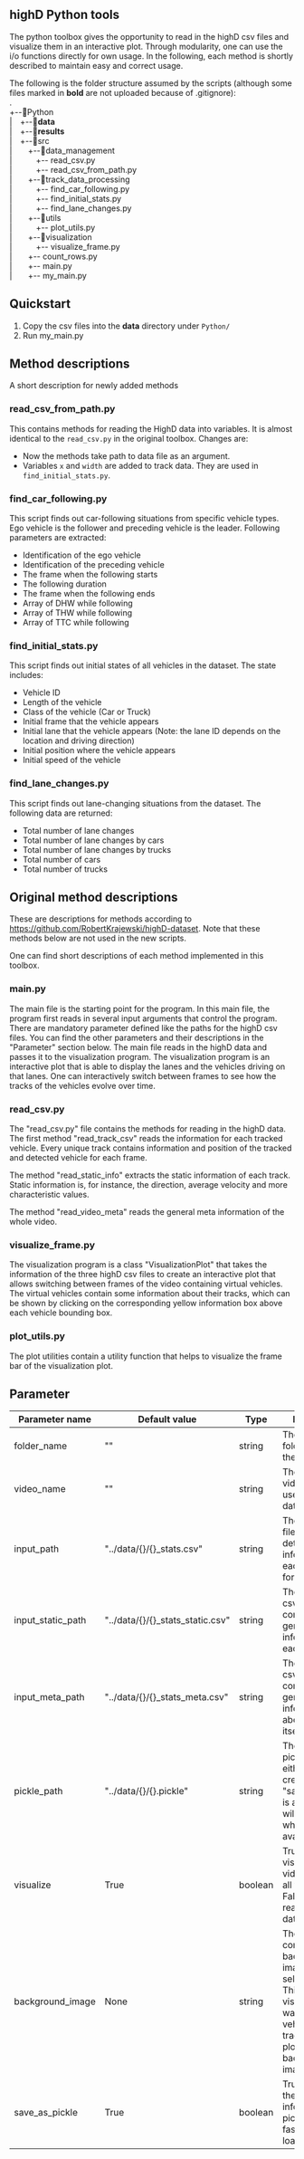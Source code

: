 ## highD Python tools
The python toolbox gives the opportunity to read in the highD csv files and visualize them in an interactive 
plot. Through modularity, one can use the i/o functions directly for own usage. In the following, 
each method is shortly described to maintain easy and correct usage.

The following is the folder structure assumed by the scripts (although some files marked in **bold** are not uploaded because of .gitignore):\
.\
+--:file_folder:Python\
|&emsp;+--:file_folder:**data**\
|&emsp;+--:file_folder:**results**\
|&emsp;+--:file_folder:src\
|&emsp;&emsp;+--:file_folder:data_management\
|&emsp;&emsp;&emsp;+-- read_csv.py\
|&emsp;&emsp;&emsp;+-- read_csv_from_path.py\
|&emsp;&emsp;+--:file_folder:track_data_processing\
|&emsp;&emsp;&emsp;+-- find_car_following.py\
|&emsp;&emsp;&emsp;+-- find_initial_stats.py\
|&emsp;&emsp;&emsp;+-- find_lane_changes.py\
|&emsp;&emsp;+--:file_folder:utils\
|&emsp;&emsp;&emsp;+-- plot_utils.py\
|&emsp;&emsp;+--:file_folder:visualization\
|&emsp;&emsp;&emsp;+-- visualize_frame.py\
|&emsp;&emsp;+-- count_rows.py\
|&emsp;&emsp;+-- main.py\
|&emsp;&emsp;+-- my_main.py

## Quickstart
1) Copy the csv files into the **data** directory under `Python/`
2) Run my_main.py

## Method descriptions
A short description for newly added methods
### read_csv_from_path.py
This contains methods for reading the HighD data into variables. It is almost identical to the `read_csv.py` in the original toolbox. Changes are:
* Now the methods take path to data file as an argument.
* Variables `x` and `width` are added to track data. They are used in `find_initial_stats.py`.

### find_car_following.py
This script finds out car-following situations from specific vehicle types. Ego vehicle is the follower and preceding vehicle is the leader. Following parameters are extracted:
* Identification of the ego vehicle
* Identification of the preceding vehicle
* The frame when the following starts
* The following duration
* The frame when the following ends
* Array of DHW while following
* Array of THW while following
* Array of TTC while following

### find_initial_stats.py
This script finds out initial states of all vehicles in the dataset. The state includes:
* Vehicle ID
* Length of the vehicle
* Class of the vehicle (Car or Truck)
* Initial frame that the vehicle appears
* Initial lane that the vehicle appears (Note: the lane ID depends on the location and driving direction)
* Initial position where the vehicle appears
* Initial speed of the vehicle

### find_lane_changes.py
This script finds out lane-changing situations from the dataset. The following data are returned:
* Total number of lane changes
* Total number of lane changes by cars
* Total number of lane changes by trucks
* Total number of cars
* Total number of trucks

## Original method descriptions
These are descriptions for methods according to https://github.com/RobertKrajewski/highD-dataset. Note that these methods below are not used in the new scripts.

One can find short descriptions of each method implemented in this toolbox. 
### main.py
The main file is the starting point for the program. In this main file, the program first reads in 
several input arguments that control the program. There are mandatory parameter defined like the paths for the 
highD csv files. You can find the other parameters and their descriptions in the "Parameter" section below. The main file
reads in the highD data and passes it to the visualization program. The visualization program is an interactive plot that
is able to display the lanes and the vehicles driving on that lanes. One can interactively switch between frames to see 
how the tracks of the vehicles evolve over time. 
### read_csv.py
The "read_csv.py" file contains the methods for reading in the highD data. The first method "read_track_csv"
reads the information for each tracked vehicle. Every unique track contains information and position of the 
tracked and detected vehicle for each frame. 

The method "read_static_info" extracts the static information of each track. Static information is, for instance, the
direction, average velocity and more characteristic values. 

The method "read_video_meta" reads the general meta information of the whole video. 

### visualize_frame.py
The visualization program is a class "VisualizationPlot" that takes the information of the three highD csv files to create
an interactive plot that allows switching between frames of the video containing virtual vehicles. The virtual vehicles 
contain some information about their tracks, which can be shown by clicking on the corresponding yellow information box 
above each vehicle bounding box. 

### plot_utils.py
The plot utilities contain a utility function that helps to visualize the frame bar of the visualization plot.

## Parameter
Parameter name | Default value | Type | Description
 ---| ---| ---| ---
 folder_name | "" | string | The name of the folder in which the csv files lie.
 video_name | "" | string | The name of the video, which is used for the data paths.
 input_path | "../data/{}/{}_stats.csv" | string | The tracks csv file containing detailed information at each time step for each track.
 input_static_path | "../data/{}/{}_stats_static.csv" | string | The static tracks csv file containing the general information for each track.
 input_meta_path | "../data/{}/{}_stats_meta.csv" | string | The video meta csv file containing general information about the video itself.
 pickle_path | "../data/{}/{}.pickle" | string | The path to the pickle file that either will be created when "save_as_pickle" is activated or will be read when already available.
 visualize | True | boolean | True for visualizing the video including all tracks and False for just reading in the data.
 background_image | None | string | The path to the corresponding background image of the selected video. This triggers the visualization in a way that the vehicles and its tracks are plotted on this background image
 save_as_pickle | True | boolean | True for saving the read in information in a pickle file for faster future loading.


